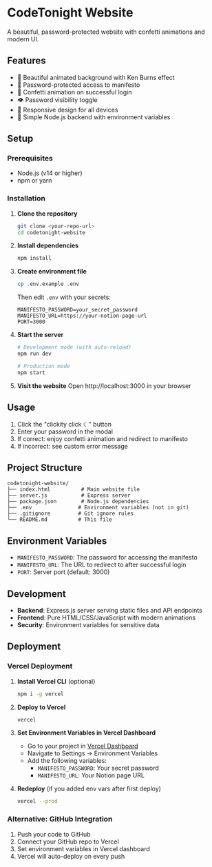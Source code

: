 # CodeTonight Website

A beautiful, password-protected website with confetti animations and modern UI.

## Features

- 🎨 Beautiful animated background with Ken Burns effect
- 🔐 Password-protected access to manifesto
- 🎉 Confetti animation on successful login
- 👁️ Password visibility toggle
- 📱 Responsive design for all devices
- 🚀 Simple Node.js backend with environment variables

## Setup

### Prerequisites
- Node.js (v14 or higher)
- npm or yarn

### Installation

1. **Clone the repository**
   ```bash
   git clone <your-repo-url>
   cd codetonight-website
   ```

2. **Install dependencies**
   ```bash
   npm install
   ```

3. **Create environment file**
   ```bash
   cp .env.example .env
   ```
   
   Then edit `.env` with your secrets:
   ```
   MANIFESTO_PASSWORD=your_secret_password
   MANIFESTO_URL=https://your-notion-page-url
   PORT=3000
   ```

4. **Start the server**
   ```bash
   # Development mode (with auto-reload)
   npm run dev
   
   # Production mode
   npm start
   ```

5. **Visit the website**
   Open http://localhost:3000 in your browser

## Usage

1. Click the "clickity click ☾" button
2. Enter your password in the modal
3. If correct: enjoy confetti animation and redirect to manifesto
4. If incorrect: see custom error message

## Project Structure

```
codetonight-website/
├── index.html          # Main website file
├── server.js           # Express server
├── package.json        # Node.js dependencies
├── .env               # Environment variables (not in git)
├── .gitignore         # Git ignore rules
└── README.md          # This file
```

## Environment Variables

- `MANIFESTO_PASSWORD`: The password for accessing the manifesto
- `MANIFESTO_URL`: The URL to redirect to after successful login
- `PORT`: Server port (default: 3000)

## Development

- **Backend**: Express.js server serving static files and API endpoints
- **Frontend**: Pure HTML/CSS/JavaScript with modern animations
- **Security**: Environment variables for sensitive data

## Deployment

### Vercel Deployment

1. **Install Vercel CLI** (optional)
   ```bash
   npm i -g vercel
   ```

2. **Deploy to Vercel**
   ```bash
   vercel
   ```

3. **Set Environment Variables in Vercel Dashboard**
   - Go to your project in [Vercel Dashboard](https://vercel.com/dashboard)
   - Navigate to Settings → Environment Variables
   - Add the following variables:
     - `MANIFESTO_PASSWORD`: Your secret password
     - `MANIFESTO_URL`: Your Notion page URL

4. **Redeploy** (if you added env vars after first deploy)
   ```bash
   vercel --prod
   ```

### Alternative: GitHub Integration

1. Push your code to GitHub
2. Connect your GitHub repo to Vercel
3. Set environment variables in Vercel dashboard
4. Vercel will auto-deploy on every push
